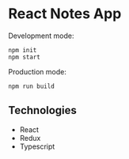 # React Notes App

Development mode:

```
npm init
npm start
```

Production mode:

```
npm run build
```

## Technologies

- React
- Redux
- Typescript